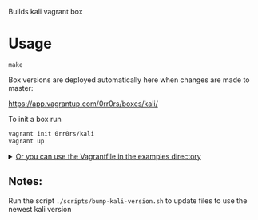 Builds kali vagrant box

# Usage

```
make
```

Box versions are deployed automatically here when changes are made to master:

https://app.vagrantup.com/0rr0rs/boxes/kali/

To init a box run

```bash
vagrant init 0rr0rs/kali
vagrant up
```

<details><summary><a href="./example/Vagrantfile">Or you can use the Vagrantfile in the examples directory</a></summary>

```ruby
# -*- mode: ruby -*-
# vi: set ft=ruby :

$provision = <<-SCRIPT
ln -s /vagrant ~/vagrant
sudo gunzip /usr/share/wordlists/rockyou.txt.gz
echo | sudo tee /etc/motd
SCRIPT

Vagrant.configure(2) do |config|
  config.vm.box = '0rr0rs/kali'
  config.vm.define "orrors-kali"
  config.vm.hostname = 'orrors'

  config.vm.provider 'libvirt' do |libvirt|
    libvirt.cpus = 8
    libvirt.memory = 8192
    libvirt.memorybacking :access, :mode => "shared"

    libvirt.graphics_type  = "spice"
    libvirt.nic_model_type = "virtio"
    libvirt.sound_type     = "ich6"
    libvirt.video_type     = "qxl"

    libvirt.channel :type  => 'spicevmc', :target_name => 'com.redhat.spice.0',     :target_type => 'virtio'
    libvirt.channel :type  => 'unix',     :target_name => 'org.qemu.guest_agent.0', :target_type => 'virtio'
    libvirt.random  :model => 'random'
  end

  config.vm.synced_folder "./", "/vagrant", type: "virtiofs"

  # Forward X
  config.ssh.forward_agent = true
  config.ssh.forward_x11 = true

  # Open ports
  config.vm.network "forwarded_port", guest: 4444, host: 4444
  config.vm.network "forwarded_port", guest: 8000, host: 8000

  config.vm.provision "shell", inline: $provision, privileged: false
end
```

</details>

## Notes:

Run the script `./scripts/bump-kali-version.sh` to update files to use the newest kali version


